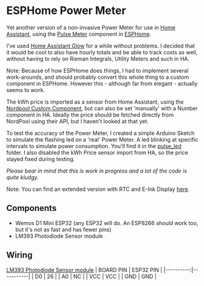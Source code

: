 ESPHome Power Meter
====================

Yet another version of a non-invasive Power Meter for use in [Home Assistant](https://www.home-assistant.io/), using the [Pulse Meter](https://esphome.io/components/sensor/pulse_meter.html) component in [ESPHome](https://esphome.io/).

I've used [Home Assistant Glow](https://github.com/klaasnicolaas/home-assistant-glow) for a while without problems. I decided that it would be cool to also have hourly totals and be able to track costs as well, without having to rely on Rieman Integrals, Utility Meters and such in HA. 

Note: Because of how ESPHome does things, I had to implement several work-arounds, and should probably convert this whole thing to a custom component in ESPHome. However this - although far from elegant - actually seems to work.

The kWh price is imported as a sensor from Home Assistant, using the [Nordpool Custom Component](https://github.com/custom-components/nordpool), but can also be set 'manually' with a Number component in HA. Ideally the price should be fetched directly from NordPool using their API, but I haven't looked at that yet.

To test the accuracy of the Power Meter, I created a simple Arduino Sketch to simulate the flashing led on a 'real' Power Meter. A led blinking at specific intervals to simulate power consumption. You'll find it in the [pulse_led](./pulse_led/) folder. I also disabled the kWh Price sensor import from HA, so the price stayed fixed during testing.

*Please bear in mind that this is work in progress and a lot of the code is quite kludgy.*

Note: You can find an extended version with RTC and E-Ink Display [here](../power-meter-2/).

Components
-----------

* Wemos D1 Mini ESP32 (any ESP32 will do. An ESP8266 *should* work too, but it's not as fast and has fewer pins)
* LM393 Photodiode Sensor module


Wiring
-------

[LM393 Photodiode Sensor module](https://www.mysensors.org/build/light-lm393)
| BOARD PIN | ESP32 PIN |
|----------:|-----------|
|       D0  |       26  |
|       A0  |       NC  |
|      VCC  |      VCC  |
|      GND  |      GND  |

